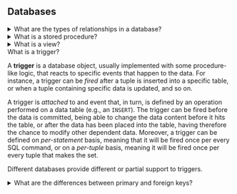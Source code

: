 ## Databases

<details>

<summary>What are the types of relationships in a database?</summary>
There are four relationships in database.

* **One to One**: One entity is associated with another entity. For Ex: Each employee is associated with one department
* **One to Many**: One entity is associated with many other entities. For Ex: A company is associated with all working employees in one branch/office/country.
* **Many to One**: Many entities are associated with only one entity. For Ex: Many employees are associated with one project.
* **Many to Many**: Many entities are associated with many other entities. For Ex: In a company many employees are associated with multiple projects(completed/existing), and at the same time, projects are associated with multiple employees.
</details>


<details>
<summary>What is a stored procedure?</summary>

A **stored procedure** is a piece of SQL code that is saved on a file, so the code can be reused over and over again.
</details>

<details>
<summary>What is a view?</summary>

A database **view** is a searchable object in a database that is defined by a query. A view can combine data from two
or more tables.
</details>


<summary>What is a trigger?</summary>

A **trigger** is a database object, usually implemented with some procedure-like logic, that reacts to specific events that happen to the data. For instance, a trigger can be *fired* after a tuple is inserted into a specific table, or when a tuple containing specific data is updated, and so on.

A trigger is *attached* to and event that, in turn, is defined by an operation performed on a data table (e.g., an `INSERT`).
The trigger can be fired before the data is committed, being able to change the data content before it hits the table, or after the data has been placed into the table, having therefore the chance to modify other dependent data.
Moreover, a trigger can be defined on *per-statement* basis, meaning that it will be fired once per every SQL command, or on a *per-tuple* basis, meaning it will be fired once per every tuple that makes the set.

Different databases provide different or partial support to triggers.
</details>

<details>
<summary>What are the differences between primary and foreign keys?</summary>

The **primary key** is a unique or non-null key that uniquely identifies every record in a table or relation. Each database needs a unique identifier for every row of a table, and the primary key plays a vital role in identifying rows in the table uniquely. The primary key column can't store duplicate values. It is also called a minimal super key; therefore, we cannot specify more than one primary key in any relationship.

The **foreign key** is a group of one or more columns in a database to uniquely identify another database record in some other table to maintain the referential integrity. It is also known as the referencing key that establishes a relationship between two different tables in a database. A foreign key always matches the primary key column in another table. It means a foreign key column in one table refers to the primary key column of another table. A foreign key is beneficial in relational database normalization, especially when we need to access records from other tables.
</details>
